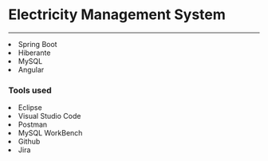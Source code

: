 # Electricity Management System

<hr>
<li>Spring Boot </li>
<li>Hiberante </li>
<li> MySQL </li>
<li> Angular </li>

### Tools used
<li> Eclipse </li>
<li> Visual Studio Code </li>
<li> Postman </li>
<li> MySQL WorkBench </li>
<li> Github </li>
<li> Jira </li>


